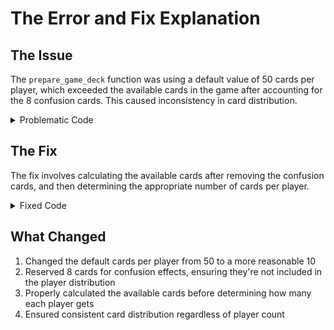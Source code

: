 # The Error and Fix Explanation

## The Issue
The `prepare_game_deck` function was using a default value of 50 cards per player, which exceeded the available cards in the game after accounting for the 8 confusion cards. This caused inconsistency in card distribution.

<details>
<summary>Problematic Code</summary>

```python
# Problematic Code
def prepare_game_deck(num_players, desired_cards_per_player=50):
    total_cards_needed = num_players * desired_cards_per_player
    if total_cards_needed > len(cards):
        cards_per_player = len(cards) // num_players
        total_cards_needed = num_players * cards_per_player
        typingprint(f"Not enough cards for {desired_cards_per_player} each. Using {cards_per_player} cards per player instead.")
    else:
        cards_per_player = desired_cards_per_player
    deck = cards.copy()
    random.shuffle(deck)  # Shuffle the deck
    game_deck = deck[:total_cards_needed]  # Select the cards for the game
    return game_deck, cards_per_player
```
</details>

## The Fix
The fix involves calculating the available cards after removing the confusion cards, and then determining the appropriate number of cards per player.

<details>
<summary>Fixed Code</summary>

```python
# Fixed Code
def prepare_game_deck(num_players, desired_cards_per_player=10):
    # More reasonable default of 10 cards per player
    total_cards_needed = num_players * desired_cards_per_player
    available_cards = len(cards) - 8  # Reserve 8 cards for confusion

    if total_cards_needed > available_cards:
        cards_per_player = available_cards // num_players
        total_cards_needed = num_players * cards_per_player
        typingprint(f"Not enough cards for {desired_cards_per_player} each. Using {cards_per_player} cards per player instead.")
    else:
        cards_per_player = desired_cards_per_player

    deck = cards.copy()
    random.shuffle(deck)  # Shuffle the deck
    game_deck = deck[:total_cards_needed]  # Select the cards for the game
    return game_deck, cards_per_player
```
</details>

## What Changed
1. Changed the default cards per player from 50 to a more reasonable 10
2. Reserved 8 cards for confusion effects, ensuring they're not included in the player distribution
3. Properly calculated the available cards before determining how many each player gets
4. Ensured consistent card distribution regardless of player count